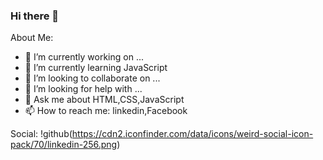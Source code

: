 ### Hi there 👋

About Me:

- 🔭 I’m currently working on ...
- 🌱 I’m currently learning JavaScript
- 👯 I’m looking to collaborate on ...
- 🤔 I’m looking for help with ...
- 💬 Ask me about HTML,CSS,JavaScript
- 📫 How to reach me: linkedin,Facebook

Social: 
!github(https://cdn2.iconfinder.com/data/icons/weird-social-icon-pack/70/linkedin-256.png)
